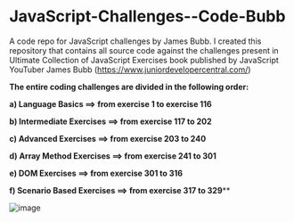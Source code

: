 # JavaScript-Challenges--Code-Bubb
A code repo for JavaScript challenges by James Bubb. I created this repository that contains all source code against the challenges present in Ultimate Collection of JavaScript Exercises book published by JavaScript YouTuber James Bubb (https://www.juniordevelopercentral.com/)

**The entire coding challenges are divided in the following order:**

**a) Language Basics ==> from exercise 1 to exercise 116**

**b) Intermediate Exercises ==> from exercise 117 to 202**

**c) Advanced Exercises ==> from exercise 203 to 240**

**d) Array Method Exercises ==> from exercise 241 to 301**

**e) DOM Exercises ==> from exercise 301 to 316**

**f) Scenario Based Exercises ==> from exercise 317 to 329****

![image](https://github.com/sandeeptanjore/JavaScript-Challenges---Code-Bubb/assets/82674484/a4a4d662-5bf1-4da1-ba3f-76e3869f4537)
